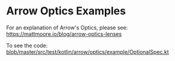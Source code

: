 # Arrow Optics Examples

For an explanation of Arrow's Optics, please see: https://mattmoore.io/blog/arrow-optics-lenses

To see the code: [blob/master/src/test/kotlin/arrow/optics/example/OptionalSpec.kt]()